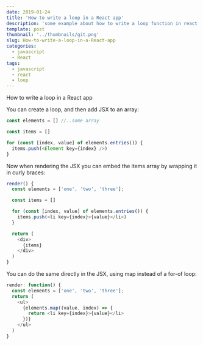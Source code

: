 ```yaml
---
date: 2019-01-24
title: 'How to write a loop in a React app'
description: 'some example about how to write a loop function in react'
template: post
thumbnail: '../thumbnails/git.png'
slug: How-to-write-a-loop-in-a-React-app
categories:
  - javascript
  - React
tags:
  - javascript
  - react
  - loop
---
```



How to write a loop in a React app


You can create a loop, and then add JSX to an array:

```javascript
const elements = [] //..some array

const items = []

for (const [index, value] of elements.entries()) {
  items.push(<Element key={index} />)
}
```
Now when rendering the JSX you can embed the items array by wrapping it in curly braces:
```javascript
render() {
  const elements = ['one', 'two', 'three'];

  const items = []

  for (const [index, value] of elements.entries()) {
    items.push(<li key={index}>{value}</li>)
  }

  return (
    <div>
      {items}
    </div>
  )
}
```
You can do the same directly in the JSX, using map instead of a for-of loop:
```javascript
render: function() {
  const elements = ['one', 'two', 'three'];
  return (
    <ul>
      {elements.map((value, index) => {
        return <li key={index}>{value}</li>
      })}
    </ul>
  )
}
```